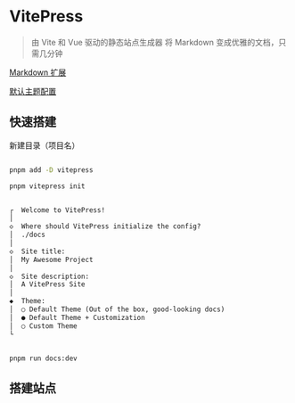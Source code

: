 # VitePress

> 由 Vite 和 Vue 驱动的静态站点生成器
> 将 Markdown 变成优雅的文档，只需几分钟

[Markdown 扩展](https://vitepress.dev/zh/guide/markdown#table-of-contents)

[默认主题配置](https://vitepress.dev/zh/reference/default-theme-config)

## 快速搭建

新建目录（项目名）

```bash

pnpm add -D vitepress

pnpm vitepress init

```

```txt

┌  Welcome to VitePress!
│
◇  Where should VitePress initialize the config?
│  ./docs
│
◇  Site title:
│  My Awesome Project
│
◇  Site description:
│  A VitePress Site
│
◆  Theme:
│  ○ Default Theme (Out of the box, good-looking docs)
│  ● Default Theme + Customization
│  ○ Custom Theme
└


```

```bash

pnpm run docs:dev

````

## 搭建站点